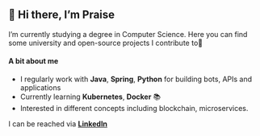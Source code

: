 ## 👋 Hi there, I’m Praise

I’m currently studying a degree in Computer Science. Here you can find some university and open-source projects I contribute to🙌


#### A bit about me
- I regularly work with **Java**, **Spring**, **Python** for building bots, APIs and applications
- Currently learning **Kubernetes**, **Docker** 📚
- Interested in different concepts including blockchain, microservices.

I can be reached via
[**LinkedIn**](https://www.linkedin.com/in/praise-uadiale/)
<!---
PraiseUadiale/PraiseUadiale is a ✨ special ✨ repository because its `README.md` (this file) appears on your GitHub profile.
You can click the Preview link to take a look at your changes.
--->
